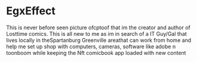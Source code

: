 # EgxEffect
This is never before seen picture ofcptoof that im the creator and author of Losttime comics. This is all new to me as im in search of a IT Guy/Gal that lives locally in theSpartanburg Greenville areathat can work from home and help me set up shop with computers, cameras, software like adobe n toonboom while keeping the Nft comicbook app loaded with new content
